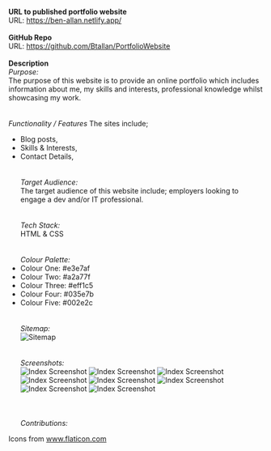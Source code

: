 **URL to published portfolio website**\
URL: https://ben-allan.netlify.app/
\
\
**GitHub Repo**\
URL: https://github.com/Btallan/PortfolioWebsite
\
\
**Description**\
_Purpose:_\
The purpose of this website is to provide an online portfolio which includes information about me, my skills and interests, professional knowledge whilst showcasing my work.
\
\
\
_Functionality / Features_
The sites include;
- Blog posts,
- Skills & Interests,
- Contact Details,
\
\
\
_Target Audience:_\
The target audience of this website include; employers looking to engage a dev and/or IT professional.
\
\
\
_Tech Stack:_\
HTML & CSS
\
\
\
_Colour Palette:_
- Colour One: #e3e7af
- Colour Two: #a2a77f
- Colour Three: #eff1c5
- Colour Four: #035e7b
- Colour Five: #002e2c
\
\
\
_Sitemap:_\
![Sitemap](/img/Screenshots/PortfolioWebsite-Sitemap.PNG)
\
\
\
_Screenshots:_\
![Index Screenshot](/img/Screenshots/index.PNG)
![Index Screenshot](/img/Screenshots/blog.PNG)
![Index Screenshot](/img/Screenshots/about-us.PNG)
![Index Screenshot](/img/Screenshots/contact-us.PNG)
![Index Screenshot](/img/Screenshots/index_mobile.PNG)
![Index Screenshot](/img/Screenshots/blog_mobile.PNG)
![Index Screenshot](/img/Screenshots/about-me-mobile.PNG)
![Index Screenshot](/img/Screenshots/contact_mobile.PNG)
\
\
\
\
_Contributions:_
<div>Icons from <a href="https://www.flaticon.com/" title="Flaticon">www.flaticon.com</a></div>







